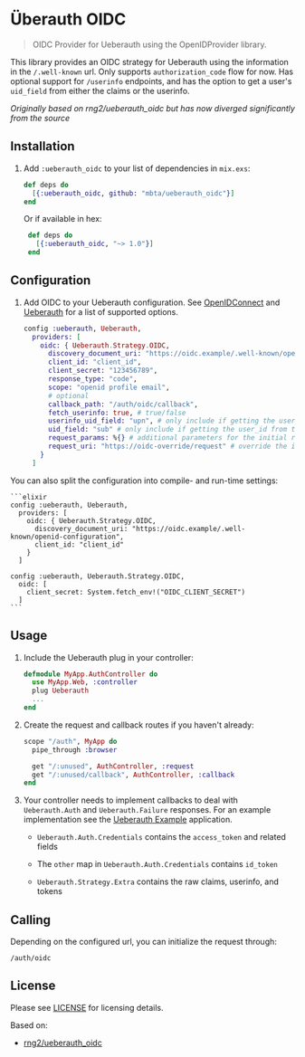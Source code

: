 # Überauth OIDC

> OIDC Provider for Ueberauth using the OpenIDProvider library.

This library provides an OIDC strategy for Ueberauth using the information in the `/.well-known` url.
Only supports `authorization_code` flow for now.
Has optional support for `/userinfo` endpoints, and has the option to get a user's `uid_field` from either the claims or the userinfo.

*Originally based on rng2/ueberauth_oidc but has now diverged significantly from the source*

## Installation

1. Add `:ueberauth_oidc` to your list of dependencies in `mix.exs`:

    ```elixir
    def deps do
      [{:ueberauth_oidc, github: "mbta/ueberauth_oidc"}]
    end
    ```

   Or if available in hex:

   ```elixir
    def deps do
      [{:ueberauth_oidc, "~> 1.0"}]
    end
   ```

## Configuration

1. Add OIDC to your Ueberauth configuration.
See [OpenIDConnect](https://github.com/DockYard/openid_connect/blob/master/README.md) and [Ueberauth](https://hexdocs.pm/ueberauth/readme.html#configuring-providers)
for a list of supported options.

    ```elixir
    config :ueberauth, Ueberauth,
      providers: [
        oidc: { Ueberauth.Strategy.OIDC,
          discovery_document_uri: "https://oidc.example/.well-known/openid-configuration",
          client_id: "client_id",
          client_secret: "123456789",
          response_type: "code",
          scope: "openid profile email",
          # optional
          callback_path: "/auth/oidc/callback",
          fetch_userinfo: true, # true/false
          userinfo_uid_field: "upn", # only include if getting the user_id from userinfo
          uid_field: "sub" # only include if getting the user_id from the claims,
          request_params: %{} # additional parameters for the initial request
          request_uri: "https://oidc-override/request" # override the initial request URI
        }
      ]
    ```
You can also split the configuration into compile- and run-time settings:

    ```elixir
    config :ueberauth, Ueberauth,
      providers: [
        oidc: { Ueberauth.Strategy.OIDC,
          discovery_document_uri: "https://oidc.example/.well-known/openid-configuration",
          client_id: "client_id"
        }
      ]

    config :ueberauth, Ueberauth.Strategy.OIDC,
      oidc: [
        client_secret: System.fetch_env!("OIDC_CLIENT_SECRET")
      ]
    ```

## Usage

1. Include the Ueberauth plug in your controller:

    ```elixir
    defmodule MyApp.AuthController do
      use MyApp.Web, :controller
      plug Ueberauth
      ...
    end
    ```

1. Create the request and callback routes if you haven't already:

    ```elixir
    scope "/auth", MyApp do
      pipe_through :browser

      get "/:unused", AuthController, :request
      get "/:unused/callback", AuthController, :callback
    end
    ```

1. Your controller needs to implement callbacks to deal with `Ueberauth.Auth`
and `Ueberauth.Failure` responses. For an example implementation see the
[Ueberauth Example](https://github.com/ueberauth/ueberauth_example) application.

   - `Ueberauth.Auth.Credentials` contains the `access_token` and related fields

   - The `other` map in `Ueberauth.Auth.Credentials` contains `id_token`

   - `Ueberauth.Strategy.Extra` contains the raw claims, userinfo, and tokens 

## Calling

Depending on the configured url, you can initialize the request through:

    /auth/oidc

## License

Please see [LICENSE](https://github.com/DefactoSoftware/ueberauth_oidc/blob/master/LICENSE)
for licensing details.

Based on:
- [rng2/ueberauth_oidc](https://github.com/rng2/ueberauth_oidc)
